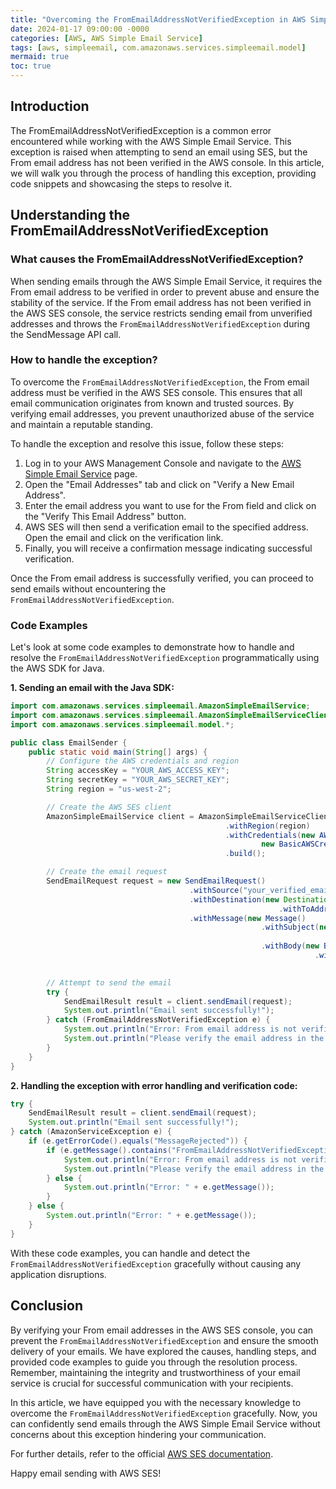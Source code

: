 ```yaml
---
title: "Overcoming the FromEmailAddressNotVerifiedException in AWS Simple Email Service"
date: 2024-01-17 09:00:00 -0000
categories: [AWS, AWS Simple Email Service]
tags: [aws, simpleemail, com.amazonaws.services.simpleemail.model]
mermaid: true
toc: true
---
```


## Introduction

The FromEmailAddressNotVerifiedException is a common error encountered while working with the AWS Simple Email Service. This exception is raised when attempting to send an email using SES, but the From email address has not been verified in the AWS console. In this article, we will walk you through the process of handling this exception, providing code snippets and showcasing the steps to resolve it.

## Understanding the FromEmailAddressNotVerifiedException

### What causes the FromEmailAddressNotVerifiedException?

When sending emails through the AWS Simple Email Service, it requires the From email address to be verified in order to prevent abuse and ensure the stability of the service. If the From email address has not been verified in the AWS SES console, the service restricts sending email from unverified addresses and throws the `FromEmailAddressNotVerifiedException` during the SendMessage API call.

### How to handle the exception?

To overcome the `FromEmailAddressNotVerifiedException`, the From email address must be verified in the AWS SES console. This ensures that all email communication originates from known and trusted sources. By verifying email addresses, you prevent unauthorized abuse of the service and maintain a reputable standing.

To handle the exception and resolve this issue, follow these steps:

1. Log in to your AWS Management Console and navigate to the [AWS Simple Email Service](https://console.aws.amazon.com/ses/) page.
2. Open the "Email Addresses" tab and click on "Verify a New Email Address".
3. Enter the email address you want to use for the From field and click on the "Verify This Email Address" button.
4. AWS SES will then send a verification email to the specified address. Open the email and click on the verification link.
5. Finally, you will receive a confirmation message indicating successful verification.

Once the From email address is successfully verified, you can proceed to send emails without encountering the `FromEmailAddressNotVerifiedException`.

### Code Examples

Let's look at some code examples to demonstrate how to handle and resolve the `FromEmailAddressNotVerifiedException` programmatically using the AWS SDK for Java.

**1. Sending an email with the Java SDK:**

```java
import com.amazonaws.services.simpleemail.AmazonSimpleEmailService;
import com.amazonaws.services.simpleemail.AmazonSimpleEmailServiceClientBuilder;
import com.amazonaws.services.simpleemail.model.*;

public class EmailSender {
    public static void main(String[] args) {
        // Configure the AWS credentials and region
        String accessKey = "YOUR_AWS_ACCESS_KEY";
        String secretKey = "YOUR_AWS_SECRET_KEY";
        String region = "us-west-2";

        // Create the AWS SES client
        AmazonSimpleEmailService client = AmazonSimpleEmailServiceClientBuilder.standard()
                                                .withRegion(region)
                                                .withCredentials(new AWSStaticCredentialsProvider(
                                                        new BasicAWSCredentials(accessKey, secretKey)))
                                                .build();

        // Create the email request
        SendEmailRequest request = new SendEmailRequest()
                                        .withSource("your_verified_email@example.com")
                                        .withDestination(new Destination()
                                                            .withToAddresses("recipient@example.com"))
                                        .withMessage(new Message()
                                                        .withSubject(new Content()
                                                                       .withCharset("UTF-8").withData("Hello, world!"))
                                                        .withBody(new Body()
                                                                    .withText(new Content()
                                                                                  .withCharset("UTF-8").withData("This is the message body."))));

        // Attempt to send the email
        try {
            SendEmailResult result = client.sendEmail(request);
            System.out.println("Email sent successfully!");
        } catch (FromEmailAddressNotVerifiedException e) {
            System.out.println("Error: From email address is not verified.");
            System.out.println("Please verify the email address in the AWS SES console.");
        }
    }
}
```

**2. Handling the exception with error handling and verification code:**

```java
try {
    SendEmailResult result = client.sendEmail(request);
    System.out.println("Email sent successfully!");
} catch (AmazonServiceException e) {
    if (e.getErrorCode().equals("MessageRejected")) {
        if (e.getMessage().contains("FromEmailAddressNotVerifiedException")) {
            System.out.println("Error: From email address is not verified.");
            System.out.println("Please verify the email address in the AWS SES console.");
        } else {
            System.out.println("Error: " + e.getMessage());
        }
    } else {
        System.out.println("Error: " + e.getMessage());
    }
}
```

With these code examples, you can handle and detect the `FromEmailAddressNotVerifiedException` gracefully without causing any application disruptions.

## Conclusion

By verifying your From email addresses in the AWS SES console, you can prevent the `FromEmailAddressNotVerifiedException` and ensure the smooth delivery of your emails. We have explored the causes, handling steps, and provided code examples to guide you through the resolution process. Remember, maintaining the integrity and trustworthiness of your email service is crucial for successful communication with your recipients.

In this article, we have equipped you with the necessary knowledge to overcome the `FromEmailAddressNotVerifiedException` gracefully. Now, you can confidently send emails through the AWS Simple Email Service without concerns about this exception hindering your communication.

For further details, refer to the official [AWS SES documentation](https://docs.aws.amazon.com/ses/latest/DeveloperGuide/).

Happy email sending with AWS SES!
